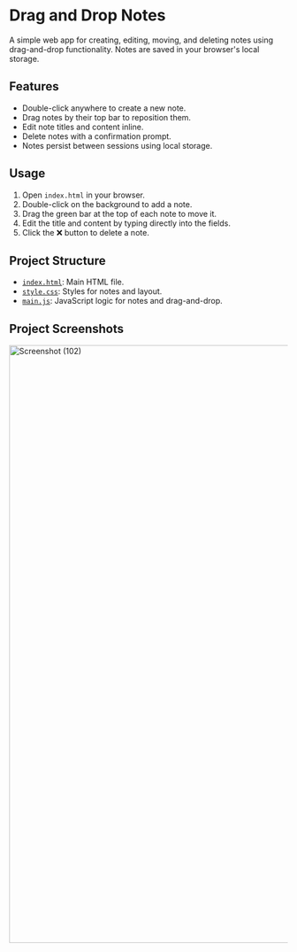 # Drag and Drop Notes

A simple web app for creating, editing, moving, and deleting notes using drag-and-drop functionality. Notes are saved in your browser's local storage.

## Features

- Double-click anywhere to create a new note.
- Drag notes by their top bar to reposition them.
- Edit note titles and content inline.
- Delete notes with a confirmation prompt.
- Notes persist between sessions using local storage.

## Usage

1. Open `index.html` in your browser.
2. Double-click on the background to add a note.
3. Drag the green bar at the top of each note to move it.
4. Edit the title and content by typing directly into the fields.
5. Click the ❌ button to delete a note.

## Project Structure

- [`index.html`](index.html): Main HTML file.
- [`style.css`](style.css): Styles for notes and layout.
- [`main.js`](main.js): JavaScript logic for notes and drag-and-drop.

## Project Screenshots
<img width="1920" height="1080" alt="Screenshot (102)" src="https://github.com/user-attachments/assets/6ce3e194-72af-4fb7-a553-7a7c45b3120b" />


